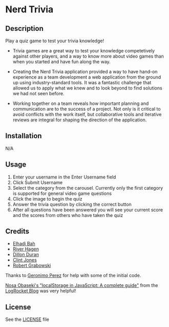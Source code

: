 # Nerd Trivia

## Description

Play a quiz game to test your trivia knowledge!

- Trivia games are a great way to test your knowledge competetively against other players, and a way to know more about video games than when you started and have fun along the way.

- Creating the Nerd Trivia application provided a way to have hand-on experience as a team development a web application from the ground up using industry-standard tools. It was a fantastic challenge that allowed us to apply what we knew and to look beyond to find solutions we had not seen before.

- Working together on a team reveals how important planning and communication are to the success of a project. Not only is it critical to avoid conflicts with the work itself, but collaborative tools and iterative reviews are integral for shaping the direction of the application.

## Installation

N/A

## Usage

1. Enter your username in the Enter Username field
1. Click Submit Username
1. Select the category from the carousel. Currently only the first category is supported for general video game questions
1. Click the image to begin the quiz
1. Answer the trivia question by clicking the correct button
1. After all questions have been answered you will see your current score and the scores from others who have taken the quiz

## Credits

* [Elhadj Bah](https://github.com/Elhadj-Bah)
* [River Hagen](https://github.com/RiverH117)
* [Dillon Duran](https://github.com/DillonDuran)
* [Clint Jones](https://github.com/clintsrc)
* [Robert Grabowski](ttps://github.com/RGrabowski92)

Thanks to [Geronimo Perez](mailto:gperez@instructors.2u.com) for help with some of the initial code.

[Nosa Obaseki's "localStorage in JavaScript: A complete guide"](https://blog.logrocket.com/localstorage-javascript-complete-guide/) from the [LogRocket Blog](https://blog.logrocket.com/) was very helpful!

## License

See the [LICENSE](LICENSE) file
